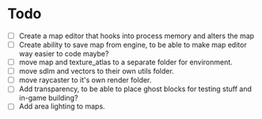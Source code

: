# Todo

- [ ] Create a map editor that hooks into process memory and alters the map
- [ ] Create ability to save map from engine, to be able to make map editor way easier to code maybe?
- [ ] move map and texture_atlas to a separate folder for environment.
- [ ] move sdlm and vectors to their own utils folder.
- [ ] move raycaster to it's own render folder.
- [ ] Add transparency, to be able to place ghost blocks for testing stuff and in-game building?
- [ ] Add area lighting to maps.
